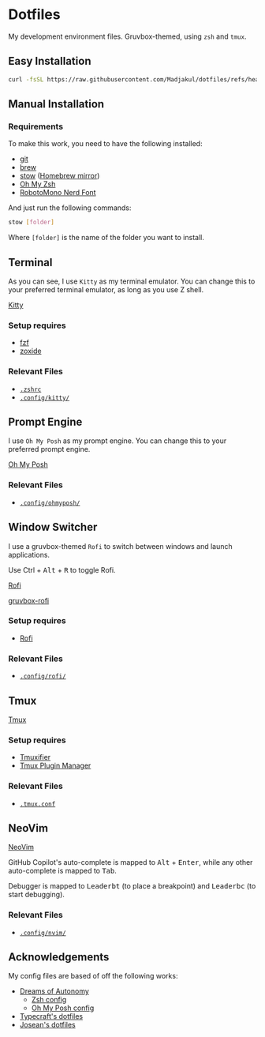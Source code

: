 # Dotfiles

My development environment files. Gruvbox-themed, using `zsh` and `tmux`.

## Easy Installation

```sh
curl -fsSL https://raw.githubusercontent.com/Madjakul/dotfiles/refs/heads/main/install.ubuntu.sh
```

## Manual Installation

### Requirements

To make this work, you need to have the following installed:

- [git](https://git-scm.com/downloads/linux)
- [brew](https://brew.sh/)
- [stow](https://www.gnu.org/software/stow/) ([Homebrew mirror](https://formulae.brew.sh/formula/stow))
- [Oh My Zsh](https://ohmyz.sh/)
- [RobotoMono Nerd Font](https://github.com/ryanoasis/nerd-fonts/releases/download/v3.2.1/RobotoMono.zip)

And just run the following commands:

```sh
stow [folder]
```

Where `[folder]` is the name of the folder you want to install.

## Terminal

As you can see, I use `Kitty` as my terminal emulator. You can change this to your preferred terminal emulator, as long as you use Z shell.

[Kitty](https://sw.kovidgoyal.net/kitty/binary/)

### Setup requires

- [fzf](https://github.com/junegunn/fzf)
- [zoxide](https://github.com/ajeetdsouza/zoxide)

### Relevant Files

- [`.zshrc`](./zsh/.zshrc)
- [`.config/kitty/`](./kitty/.config/kitty/)

## Prompt Engine

I use `Oh My Posh` as my prompt engine. You can change this to your preferred prompt engine.

[Oh My Posh](https://ohmyposh.dev/docs/installation/linux)

### Relevant Files

- [`.config/ohmyposh/`](./ohmyposh/.config/ohmyposh/)

## Window Switcher

I use a gruvbox-themed `Rofi` to switch between windows and launch applications.

Use <bd>Ctrl</kbd> + <kbd>Alt</kbd> + <kbd>R</kbd> to toggle Rofi.

[Rofi](https://github.com/davatorium/rofi)

[gruvbox-rofi](https://github.com/bardisty/gruvbox-rofi)

### Setup requires

- [Rofi](https://github.com/davatorium/rofi/blob/next/INSTALL.md)

### Relevant Files

- [`.config/rofi/`](./rofi/.config/rofi/)

## Tmux

[Tmux](https://github.com/tmux/tmux)

### Setup requires

- [Tmuxifier](https://github.com/jimeh/tmuxifier)
- [Tmux Plugin Manager](https://github.com/tmux-plugins/tpm)

### Relevant Files

- [`.tmux.conf`](./tmux/.tmux.conf)

## NeoVim

[NeoVim](https://neovim.io/)

GitHub Copilot's auto-complete is mapped to <kbd>Alt</kbd> + <kbd>Enter</kbd>, while any other auto-complete is mapped to <kbd>Tab</kbd>.

Debugger is mapped to <kbd>Leader</kbd><kbd>b</kbd><kbd>t</kbd> (to place a breakpoint) and <kbd>Leader</kbd><kbd>b</kbd><kbd>c</kbd> (to start debugging).

### Relevant Files

- [`.config/nvim/`](./nvim/.config/nvim/)

## Acknowledgements

My config files are based of off the following works:

- [Dreams of Autonomy](https://www.youtube.com/@dreamsofautonomy)
  - [Zsh config](https://www.youtube.com/watch?v=ud7YxC33Z3w)
  - [Oh My Posh config](https://www.youtube.com/watch?v=9U8LCjuQzdc)
- [Typecraft's dotfiles](https://github.com/typecraft-dev/dotfiles)
- [Josean's dotfiles](https://github.com/josean-dev/dev-environment-files)
